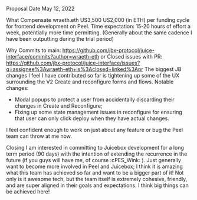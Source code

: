 Proposal Date
May 12, 2022

What
Compensate wraeth.eth US3,500 US2,000 (in ETH) per funding cycle for frontend development on Peel.
Time expectation: 15-20 hours of effort a week, potentially more time permitting. (Generally about the same cadence I have been outputting during the trial period)

Why
Commits to main: https://github.com/jbx-protocol/juice-interface/commits?author=wraeth-eth
or
Closed issues with PR: https://github.com/jbx-protocol/juice-interface/issues?q=assignee%3Awraeth-eth+is%3Aclosed+linked%3Apr
The biggest JB changes I feel I have contributed so far is tightening up some of the UX surrounding the V2 Create and reconfigure forms and flows.
Notable changes:
-  Modal popups to protect a user from accidentally discarding their changes in Create and Reconfigure;
- Fixing up some state management issues in reconfigure for ensuring that user can only click deploy when they have actual changes.

I feel confident enough to work on just about any feature or bug the Peel team can throw at me now.

Closing
I am interested in committing to Juicebox development for a long term period (90 days) with the intention of extending the recurrence in the future (if you guys will have me, of course :cPES_Wink:  ).
Just generally want to become more involved in Peel and Juicebox; I think it is amazing what this team has achieved so far and want to be a bigger part of it! Not only is it awesome tech, but the team itself is extremely cohesive, friendly, and are super aligned in their goals and expectations. I think big things can be achieved here!
